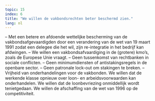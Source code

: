 ```yaml
---
topic: 15
index: 6
title: "We willen de vakbondsrechten beter beschermd zien."
lang: nl
---
```

– Met een betere en afdoende wettelijke bescherming van de
vakbondsafgevaardigden door een verandering van de wet van 19 maart 1991 zodat
een delegee die het wil, zijn re-integratie in het bedrijf kan afdwingen.
– We willen een vakbondsafvaardiging in de (grotere) kmo’s, zoals de Europese
Unie vraagt.
– Geen tussenkomst van rechtbanken in sociale conflicten.
– Geen minimumdiensten of antistakingsregels in de openbare sector.
– Geen patronale lock-out om stakingen te breken.
– Vrijheid van onderhandelingen voor de vakbonden. We willen dat de werkende
klasse opnieuw over loon- en arbeidsvoorwaarden kan onderhandelen. We willen
dat de loonbevriezing onmiddellijk wordt tenietgedaan. We willen de
afschaffing van de wet van 1996 op de competitiviteit.
